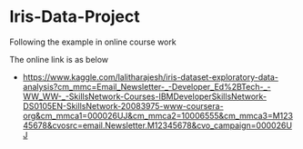 # Iris-Data-Project
Following the example in online course work

The online link is as below
- https://www.kaggle.com/lalitharajesh/iris-dataset-exploratory-data-analysis?cm_mmc=Email_Newsletter-_-Developer_Ed%2BTech-_-WW_WW-_-SkillsNetwork-Courses-IBMDeveloperSkillsNetwork-DS0105EN-SkillsNetwork-20083975-www-coursera-org&cm_mmca1=000026UJ&cm_mmca2=10006555&cm_mmca3=M12345678&cvosrc=email.Newsletter.M12345678&cvo_campaign=000026UJ
